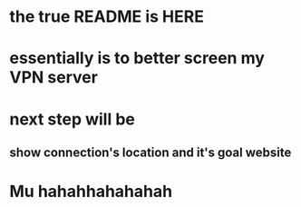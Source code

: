 # the true README is HERE
# essentially is to better screen my VPN server
# next step will be
## show connection's location and it's goal website
# Mu hahahhahahahah
